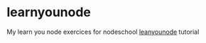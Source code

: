 # learnyounode
My learn you node exercices for nodeschool [leanyounode](https://www.github.com/workshopper/learnyounode) tutorial
